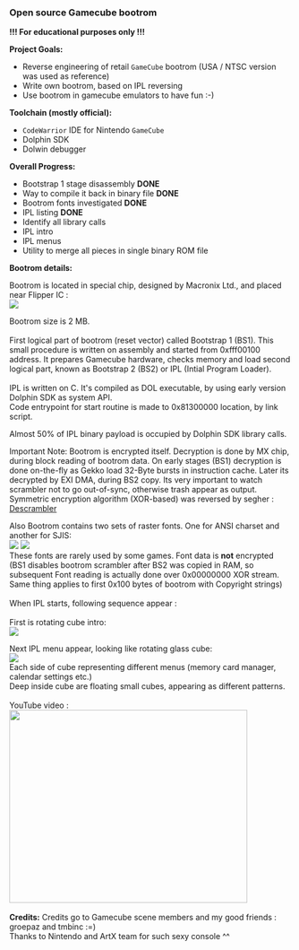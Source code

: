 <h3>Open source Gamecube bootrom</h3>

<b>!!! For educational purposes only !!!</b>

<b>Project Goals:</b>
  * Reverse engineering of retail `GameCube` bootrom (USA / NTSC version was used as reference)
  * Write own bootrom, based on IPL reversing
  * Use bootrom in gamecube emulators to have fun :-)

<b>Toolchain (mostly official):</b>
  * `CodeWarrior` IDE for Nintendo `GameCube`
  * Dolphin SDK
  * Dolwin debugger

<b>Overall Progress:</b>
  * Bootstrap 1 stage disassembly **DONE**
  * Way to compile it back in binary file **DONE**
  * Bootrom fonts investigated **DONE**
  * IPL listing **DONE**
  * Identify all library calls
  * IPL intro
  * IPL menus
  * Utility to merge all pieces in single binary ROM file

<b>Bootrom details:</b>

Bootrom is located in special chip, designed by Macronix Ltd., and placed near Flipper IC : <br>
<img src='http://gcdev.narod.ru/bootrom.jpg'>

Bootrom size is 2 MB.<br>
<br>
First logical part of bootrom (reset vector) called Bootstrap 1 (BS1). This small procedure is written on assembly and started from 0xfff00100 address. It prepares Gamecube hardware, checks memory and load second logical part, known as Bootstrap 2 (BS2) or IPL (Intial Program Loader).<br>
<br>
IPL is written on C. It's compiled as DOL executable, by using early version Dolphin SDK as system API.<br>
Code entrypoint for start routine is made to 0x81300000 location, by link script.<br>

Almost 50% of IPL binary payload is occupied by Dolphin SDK library calls.

Important Note: Bootrom is encrypted itself. Decryption is done by MX chip, during block reading of bootrom data. On early stages (BS1) decryption is done on-the-fly as Gekko load 32-Byte bursts in instruction cache. Later its decrypted by EXI DMA, during BS2 copy. Its very important to watch scrambler not to go out-of-sync, otherwise trash appear as output. Symmetric encryption algorithm (XOR-based) was reversed by segher : <a href='../wiki/Descrambler.md'>Descrambler</a>

Also Bootrom contains two sets of raster fonts. One for ANSI charset and another for SJIS:<br>
<img src='http://gcdev.narod.ru/font_00.jpg'> <img src='http://gcdev.narod.ru/font_03.jpg'><br>
These fonts are rarely used by some games. Font data is <b>not</b> encrypted (BS1 disables bootrom scrambler after BS2 was copied in RAM, so subsequent Font reading is actually done over 0x00000000 XOR stream. Same thing applies to first 0x100 bytes of bootrom with Copyright strings)<br> 
<br>
When IPL starts, following sequence appear :<br>
<br>
First is rotating cube intro:<br>
<img src='http://27.media.tumblr.com/tumblr_lrxomiSQsX1qkyzcdo1_500.gif'>

Next IPL menu appear, looking like rotating glass cube:<br>
<img src='http://gcdev.narod.ru/iplmenu.jpg'><br>
Each side of cube representing different menus (memory card manager, calendar settings etc.)<br>
Deep inside cube are floating small cubes, appearing as different patterns.<br>
<br>
YouTube video : <br>
<a href='http://www.youtube.com/watch?feature=player_embedded&v=In0beAki4mM' target='_blank'><img src='http://img.youtube.com/vi/In0beAki4mM/0.jpg' width='425' height=344 /></a><br>
<br>
<b>Credits:</b>
Credits go to Gamecube scene members and my good friends : groepaz and tmbinc :=)<br>
Thanks to Nintendo and ArtX team for such sexy console ^^
